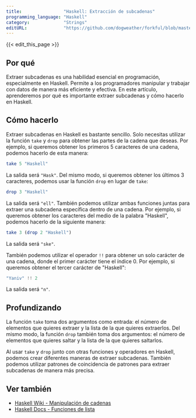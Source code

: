 ```yaml
---
title:                "Haskell: Extracción de subcadenas"
programming_language: "Haskell"
category:             "Strings"
editURL:              "https://github.com/dogweather/forkful/blob/master/content/es/haskell/extracting-substrings.md"
---
```


{{< edit_this_page >}}

## Por qué

Extraer subcadenas es una habilidad esencial en programación, especialmente en Haskell. Permite a los programadores manipular y trabajar con datos de manera más eficiente y efectiva. En este artículo, aprenderemos por qué es importante extraer subcadenas y cómo hacerlo en Haskell.

## Cómo hacerlo

Extraer subcadenas en Haskell es bastante sencillo. Solo necesitas utilizar la función `take` y `drop` para obtener las partes de la cadena que deseas. Por ejemplo, si queremos obtener los primeros 5 caracteres de una cadena, podemos hacerlo de esta manera:

```Haskell
take 5 "Haskell"
```

La salida será `"Hask"`. Del mismo modo, si queremos obtener los últimos 3 caracteres, podemos usar la función `drop` en lugar de `take`:

```Haskell
drop 3 "Haskell"
```

La salida será `"ell"`. También podemos utilizar ambas funciones juntas para extraer una subcadena específica dentro de una cadena. Por ejemplo, si queremos obtener los caracteres del medio de la palabra "Haskell", podemos hacerlo de la siguiente manera:

```Haskell
take 3 (drop 2 "Haskell")
```

La salida será `"ske"`.

También podemos utilizar el operador `!!` para obtener un solo carácter de una cadena, donde el primer carácter tiene el índice 0. Por ejemplo, si queremos obtener el tercer carácter de "Haskell":

```Haskell
"Yaniv" !! 2
```

La salida será `"n"`.

## Profundizando

La función `take` toma dos argumentos como entrada: el número de elementos que quieres extraer y la lista de la que quieres extraerlos. Del mismo modo, la función `drop` también toma dos argumentos: el número de elementos que quieres saltar y la lista de la que quieres saltarlos.

Al usar `take` y `drop` junto con otras funciones y operadores en Haskell, podemos crear diferentes maneras de extraer subcadenas. También podemos utilizar patrones de coincidencia de patrones para extraer subcadenas de manera más precisa.

## Ver también

- [Haskell Wiki - Manipulación de cadenas](https://wiki.haskell.org/Strings)
- [Haskell Docs - Funciones de lista](https://hackage.haskell.org/package/base-4.14.1.0/docs/Data-List.html)